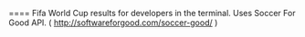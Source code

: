 
====
Fifa World Cup results for developers in the terminal. Uses Soccer For Good API. ( http://softwareforgood.com/soccer-good/ )
